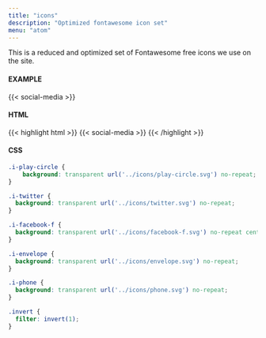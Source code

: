 ```yaml
---
title: "icons"
description: "Optimized fontawesome icon set"
menu: "atom"
---
```


This is a reduced and optimized set of Fontawesome free icons we use on the site.

#### EXAMPLE
{{< social-media >}}

#### HTML
{{< highlight html >}}
{{< social-media >}}
{{< /highlight >}}

#### CSS
```css
.i-play-circle {
	background: transparent url('../icons/play-circle.svg') no-repeat;
}

.i-twitter {
  background: transparent url('../icons/twitter.svg') no-repeat;
}

.i-facebook-f {
  background: transparent url('../icons/facebook-f.svg') no-repeat center;
}

.i-envelope {
  background: transparent url('../icons/envelope.svg') no-repeat;
}

.i-phone {
  background: transparent url('../icons/phone.svg') no-repeat;
}

.invert {
  filter: invert(1);
}
```
